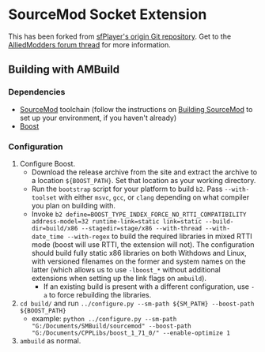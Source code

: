 # SourceMod Socket Extension
This has been forked from [sfPlayer's origin Git repository][socket-git].
Get to the [AlliedModders forum thread][socket-am] for more information.

[socket-git]: http://player.to/gitweb/index.cgi?p=sm-ext-socket.git
[socket-am]: https://forums.alliedmods.net/showthread.php?t=67640

## Building with AMBuild

### Dependencies
- [SourceMod][] toolchain (follow the instructions on [Building SourceMod][] to set up your
environment, if you haven't already)
- [Boost][]

[SourceMod]: https://github.com/alliedmodders/sourcemod/
[Building SourceMod]: https://wiki.alliedmods.net/Building_SourceMod
[Boost]: http://www.boost.org/

### Configuration

1. Configure Boost.
    - Download the release archive from the site and extract the archive to a location
    `${BOOST_PATH}`.  Set that location as your working directory.
    - Run the `bootstrap` script for your platform to build `b2`.  Pass `--with-toolset` with
    either `msvc`, `gcc`, or `clang` depending on what compiler you plan on building with.
    - Invoke `b2 define=BOOST_TYPE_INDEX_FORCE_NO_RTTI_COMPATIBILITY address-model=32 runtime-link=static link=static --build-dir=build/x86 --stagedir=stage/x86 --with-thread --with-date_time --with-regex`
    to build the required libraries in mixed RTTI mode (boost will use RTTI, the extension will
    not).  The configuration should build fully static x86 libraries on both Withdows and Linux,
    with versioned filenames on the former and system names on the latter (which allows us to
    use `-lboost_*` without additional extensions when setting up the link flags on `ambuild`).
        - If an existing build is present with a different configuration, use `-a` to force
        rebuilding the libraries.
2. `cd build/` and run `../configure.py --sm-path ${SM_PATH} --boost-path ${BOOST_PATH}`
    - example: `python ../configure.py --sm-path "G:/Documents/SMBuild/sourcemod" --boost-path "G:/Documents/CPPLibs/boost_1_71_0/" --enable-optimize 1`
3. `ambuild` as normal.

